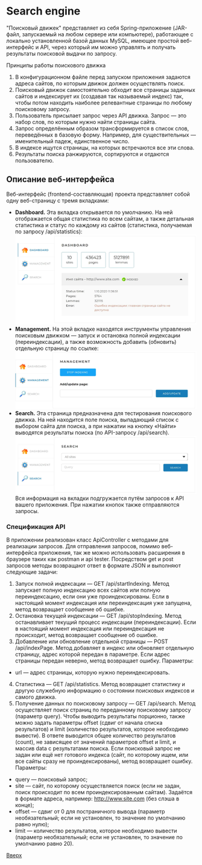 # Search engine <a id="anchor"></a>
"Поисковый движек" представляет из себя Spring-приложение (JAR-файл, запускаемый на любом сервере или компьютере), работающее с локально установленной базой данных MySQL, имеющее простой веб-интерфейс и API, через который им можно управлять и получать результаты поисковой выдачи по запросу.

Принципы работы поискового движка
1. В конфигурационном файле перед запуском приложения задаются адреса сайтов, по которым движок должен осуществлять поиск.
2. Поисковый движок самостоятельно обходит все страницы заданных сайтов и индексирует их (создавая так называемый индекс) так, чтобы потом находить наиболее релевантные страницы по любому поисковому запросу.
3. Пользователь присылает запрос через API движка. Запрос — это набор слов, по которым нужно найти страницы сайта.
4. Запрос определённым образом трансформируется в список слов, переведённых в базовую форму. Например, для существительных — именительный падеж, единственное число.
5. В индексе ищутся страницы, на которых встречаются все эти слова.
6. Результаты поиска ранжируются, сортируются и отдаются пользователю.

## Описание веб-интерфейса
Веб-интерфейс (frontend-составляющая) проекта представляет собой одну веб-страницу с тремя вкладками:
- __Dashboard.__ Эта вкладка открывается по умолчанию. На ней отображается общая статистика по всем сайтам, а также детальная статистика и статус по каждому из сайтов (статистика, получаемая по запросу /api/statistics):
![dashboard](pic/dashboard.jpg)
- __Management.__ На этой вкладке находятся инструменты управления поисковым движком — запуск и остановка полной индексации (переиндексации), а также возможность добавить (обновить) отдельную страницу по ссылке:
![dashboard](pic/management.jpg)
- __Search.__ Эта страница предназначена для тестирования поискового движка. На ней находится поле поиска, выпадающий список с выбором сайта для поиска, а при нажатии на кнопку «Найти» выводятся результаты поиска (по API-запросу /api/search).
![dashboard](pic/search.jpg)
Вся информация на вкладки подгружается путём запросов к API вашего приложения. При нажатии кнопок также отправляются запросы.

### Спецификация API
В приложении реализован класс ApiController с методами для реализации запросов. Для отправления запросов, помимо веб-интерфейса приложения, так же можно использовать расширения в браузере таких как postman и api tester. Посредством get и post запросов методы возвращают ответ в формате JSON и выполняют следующие задачи:
1. Запуск полной индексации — GET /api/startIndexing. Метод запускает полную индексацию всех сайтов или полную переиндексацию, если они уже проиндексированы. Если в настоящий момент индексация или переиндексация уже запущена, метод возвращает сообщение об ошибке.
2. Остановка текущей индексации — GET /api/stopIndexing. Метод останавливает текущий процесс индексации (переиндексации). Если в настоящий момент индексация или переиндексация не происходит, метод возвращает сообщение об ошибке.
3. Добавление или обновление отдельной страницы — POST /api/indexPage. Метод добавляет в индекс или обновляет отдельную страницу, адрес которой передан в параметре. Если адрес страницы передан неверно, метод возвращает ошибку.
Параметры:
  - url — адрес страницы, которую нужно переиндексировать.
4. Статистика — GET /api/statistics. Метод возвращает статистику и другую служебную информацию о состоянии поисковых индексов и самого движка.
5. Получение данных по поисковому запросу — GET /api/search. Метод осуществляет поиск страниц по переданному поисковому запросу (параметр query). Чтобы выводить результаты порционно, также можно задать параметры offset (сдвиг от начала списка результатов) и limit (количество результатов, которое необходимо вывести). В ответе выводится общее количество результатов (count), не зависящее от значений параметров offset и limit, и массив data с результатами поиска. Если поисковый запрос не задан или ещё нет готового индекса (сайт, по которому ищем, или все сайты сразу не проиндексированы), метод возвращает ошибку.
Параметры:
  - query — поисковый запрос;
  - site — сайт, по которому осуществляется поиск (если не задан, поиск происходит по всем проиндексированным сайтам). Задаётся в формате адреса, например: http://www.site.com (без слэша в конце);
  - offset — сдвиг от 0 для постраничного вывода (параметр необязательный; если не установлен, то значение по умолчанию равно нулю);
  - limit — количество результатов, которое необходимо вывести (параметр необязательный; если не установлен, то значение по умолчанию равно 20).
    
[Вверх](#anchor)
